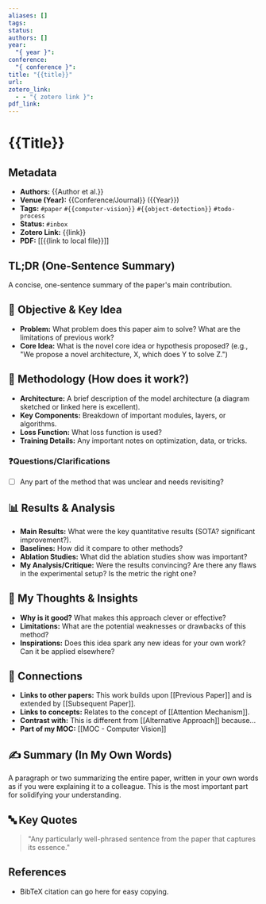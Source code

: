 ```yaml
---
aliases: []
tags:
status:
authors: []
year:
  "{ year }":
conference:
  "{ conference }":
title: "{{title}}"
url:
zotero_link:
  - - "{ zotero link }":
pdf_link:
---
```


# {{Title}}

## Metadata
* **Authors:** {{Author et al.}}
* **Venue (Year):** {{Conference/Journal}} ({{Year}})
* **Tags:** `#paper` `#{{computer-vision}}` `#{{object-detection}}` `#todo-process` <!-- Add relevant tags for topic, method, etc. -->
* **Status:** `#inbox` <!-- #inbox #reviewed #processed -->
* **Zotero Link:** {{link}} <!-- If you use a reference manager -->
* **PDF:** [[{{link to local file}}]]

## TL;DR (One-Sentence Summary)
A concise, one-sentence summary of the paper's main contribution.

## 🎯 Objective & Key Idea
*   **Problem:** What problem does this paper aim to solve? What are the limitations of previous work?
*   **Core Idea:** What is the novel core idea or hypothesis proposed? (e.g., "We propose a novel architecture, X, which does Y to solve Z.")

## 🔧 Methodology (How does it work?)
*   **Architecture:** A brief description of the model architecture (a diagram sketched or linked here is excellent).
*   **Key Components:** Breakdown of important modules, layers, or algorithms.
*   **Loss Function:** What loss function is used?
*   **Training Details:** Any important notes on optimization, data, or tricks.

### ❓Questions/Clarifications
*   [ ] Any part of the method that was unclear and needs revisiting?

## 📊 Results & Analysis
*   **Main Results:** What were the key quantitative results (SOTA? significant improvement?).
*   **Baselines:** How did it compare to other methods?
*   **Ablation Studies:** What did the ablation studies show was important?
*   **My Analysis/Critique:** Were the results convincing? Are there any flaws in the experimental setup? Is the metric the right one?

## 💭 My Thoughts & Insights
*   **Why is it good?** What makes this approach clever or effective?
*   **Limitations:** What are the potential weaknesses or drawbacks of this method?
*   **Inspirations:** Does this idea spark any new ideas for your own work? Can it be applied elsewhere?

## 📎 Connections
*   **Links to other papers:** This work builds upon [[Previous Paper]] and is extended by [[Subsequent Paper]].
*   **Links to concepts:** Relates to the concept of [[Attention Mechanism]].
*   **Contrast with:** This is different from [[Alternative Approach]] because...
*   **Part of my MOC:** [[MOC - Computer Vision]]

## ✍️ Summary (In My Own Words)
A paragraph or two summarizing the entire paper, written in your own words as if you were explaining it to a colleague. This is the most important part for solidifying your understanding.

## 🔤 Key Quotes
> "Any particularly well-phrased sentence from the paper that captures its essence."

## References
*   BibTeX citation can go here for easy copying.